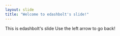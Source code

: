 ```yaml
---
layout: slide
title: "Welcome to edashbolt's slide!"
---
```

This is edashbolt's slide
Use the left arrow to go back!